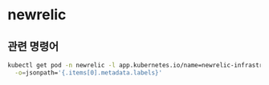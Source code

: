# newrelic



## 관련 명령어

```sh
kubectl get pod -n newrelic -l app.kubernetes.io/name=newrelic-infrastructure \
  -o=jsonpath='{.items[0].metadata.labels}'
```